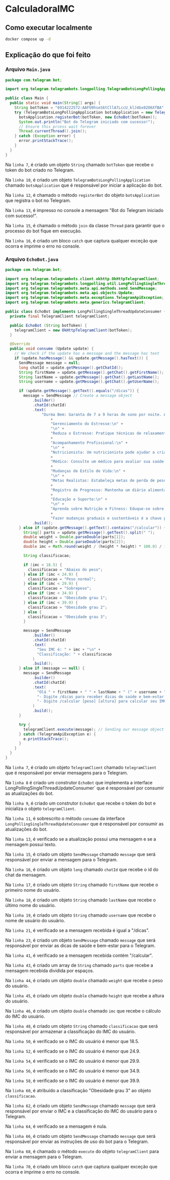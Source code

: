 # CalculadoraIMC

## Como executar localmente

````sh
docker compose up -d
````

## Explicação do que foi feito

### Arquivo `Main.java`

````java
package com.telegram.bot;

import org.telegram.telegrambots.longpolling.TelegramBotsLongPollingApplication;

public class Main {
  public static void main(String[] args) {
    String botToken = "6914222572:AAFU9hseS6tCllA7LccU_klJ4bx02O6XfBA";
    try (TelegramBotsLongPollingApplication botsApplication = new TelegramBotsLongPollingApplication()) {
      botsApplication.registerBot(botToken, new EchoBot(botToken));
      System.out.println("Bot do Telegram iniciado com sucesso!");
      // Ensure this prcess wait forever
      Thread.currentThread().join();
    } catch (Exception error) {
      error.printStackTrace();
    }
  }
}
````

Na `linha 7`, é criado um objeto `String` chamado `botToken` que recebe o token do bot criado no Telegram.

Na `linha 10`, é criado um objeto `TelegramBotsLongPollingApplication` chamado `botsApplication` que é responsável por iniciar a aplicação do bot.

Na `linha 12`, é chamado o método `registerBot` do objeto `botsApplication` que registra o bot no Telegram.

Na `linha 13`, é impresso no console a mensagem "Bot do Telegram iniciado com sucesso!".

Na `linha 15`, é chamado o método `join` da classe `Thread` para garantir que o processo do bot fique em execução.

Na `linha 16`, é criado um bloco `catch` que captura qualquer exceção que ocorra e imprime o erro no console.

### Arquivo `EchoBot.java`

````java
package com.telegram.bot;

import org.telegram.telegrambots.client.okhttp.OkHttpTelegramClient;
import org.telegram.telegrambots.longpolling.util.LongPollingSingleThreadUpdateConsumer;
import org.telegram.telegrambots.meta.api.methods.send.SendMessage;
import org.telegram.telegrambots.meta.api.objects.Update;
import org.telegram.telegrambots.meta.exceptions.TelegramApiException;
import org.telegram.telegrambots.meta.generics.TelegramClient;

public class EchoBot implements LongPollingSingleThreadUpdateConsumer {
  private final TelegramClient telegramClient;

  public EchoBot (String botToken) {
    telegramClient = new OkHttpTelegramClient(botToken);
  }

  @Override
  public void consume (Update update) {
    // We check if the update has a message and the message has text
    if (update.hasMessage() && update.getMessage().hasText()) {
      SendMessage message = null;
      long chatId = update.getMessage().getChatId();
      String firstName = update.getMessage().getChat().getFirstName();
      String lastName = update.getMessage().getChat().getLastName();
      String username = update.getMessage().getChat().getUserName();

      if (update.getMessage().getText().equals("/dicas")) {
        message = SendMessage // Create a message object
            .builder()
            .chatId(chatId)
            .text(
                "Durma Bem: Garanta de 7 a 9 horas de sono por noite. A falta de sono pode afetar negativamente o metabolismo e aumentar o apetite.\n"
                    +
                    "Gerenciamento do Estresse:\n" +
                    "\n" +
                    "Reduza o Estresse: Pratique técnicas de relaxamento como meditação, ioga ou hobbies que goste. O estresse pode levar à alimentação emocional.\n"
                    +
                    "Acompanhamento Profissional:\n" +
                    "\n" +
                    "Nutricionista: Um nutricionista pode ajudar a criar um plano alimentar personalizado e equilibrado.\n"
                    +
                    "Médico: Consulte um médico para avaliar sua saúde geral e descartar quaisquer condições médicas que possam estar afetando seu peso.\n"
                    +
                    "Mudanças de Estilo de Vida:\n" +
                    "\n" +
                    "Metas Realistas: Estabeleça metas de perda de peso realistas e sustentáveis. Perder 0,5 a 1 kg por semana é considerado saudável.\n"
                    +
                    "Registro de Progresso: Mantenha um diário alimentar e de atividades para monitorar seu progresso e fazer ajustes conforme necessário.\n"
                    +
                    "Educação e Suporte:\n" +
                    "\n" +
                    "Aprenda sobre Nutrição e Fitness: Eduque-se sobre hábitos saudáveis e busque suporte, seja de grupos de apoio, amigos ou família.\n"
                    +
                    "Fazer mudanças graduais e sustentáveis é a chave para alcançar e manter um peso saudável. Lembre-se de que a jornada é pessoal e única, então encontre o que funciona melhor para você e seu estilo de vida.")
            .build();
      } else if (update.getMessage().getText().contains("/calcular")) {
        String[] parts = update.getMessage().getText().split(" ");
        double weight = Double.parseDouble(parts[1]);
        double height = Double.parseDouble(parts[2]);
        double imc = Math.round(weight / (height * height) * 100.0) / 100.0;

        String classificacao;

        if (imc < 18.5) {
          classificacao = "Abaixo do peso";
        } else if (imc < 24.9) {
          classificacao = "Peso normal";
        } else if (imc < 29.9) {
          classificacao = "Sobrepeso";
        } else if (imc < 34.9) {
          classificacao = "Obesidade grau 1";
        } else if (imc < 39.9) {
          classificacao = "Obesidade grau 2";
        } else {
          classificacao = "Obesidade grau 3";
        }

        message = SendMessage
            .builder()
            .chatId(chatId)
            .text(
              "Seu IMC é: " + imc + "\n" +
              "Classificação: " + classificacao
            )
            .build();
      } else if (message == null) {
        message = SendMessage
            .builder()
            .chatId(chatId)
            .text(
              "Olá " + firstName + " " + lastName + " (" + username + "), como posso te ajudar?\n" +
              "- Digite /dicas para receber dicas de saúde e bem-estar.\n" +
              "- Digite /calcular [peso] [altura] para calcular seu IMC. ex: /calcular 70 1.75"
            )
            .build();
      }

      try {
        telegramClient.execute(message); // Sending our message object to user
      } catch (TelegramApiException e) {
        e.printStackTrace();
      }
    }
  }
}
````

Na `linha 7`, é criado um objeto `TelegramClient` chamado `telegramClient` que é responsável por enviar mensagens para o Telegram.

Na `linha 8` é criado um construtor `EchoBot` que implementa a interface LongPollingSingleThreadUpdateConsumer` que é responsável por consumir as atualizações do bot.

Na `linha 9`, é criado um construtor `EchoBot` que recebe o token do bot e inicializa o objeto `telegramClient`.

Na `linha 11`, é sobrescrito o método `consume` da interface `LongPollingSingleThreadUpdateConsumer` que é responsável por consumir as atualizações do bot.

Na `linha 13`, é verificado se a atualização possui uma mensagem e se a mensagem possui texto.

Na `linha 15`, é criado um objeto `SendMessage` chamado `message` que será responsável por enviar a mensagem para o Telegram.

Na `linha 16`, é criado um objeto `long` chamado `chatId` que recebe o id do chat da mensagem.

Na `linha 17`, é criado um objeto `String` chamado `firstName` que recebe o primeiro nome do usuário.

Na `linha 18`, é criado um objeto `String` chamado `lastName` que recebe o último nome do usuário.

Na `linha 19`, é criado um objeto `String` chamado `username` que recebe o nome de usuário do usuário.

Na `linha 21`, é verificado se a mensagem recebida é igual a "/dicas".

Na `linha 23`, é criado um objeto `SendMessage` chamado `message` que será responsável por enviar as dicas de saúde e bem-estar para o Telegram.

Na `linha 41`, é verificado se a mensagem recebida contém "/calcular".

Na `linha 43`, é criado um array de `String` chamado `parts` que recebe a mensagem recebida dividida por espaços.

Na `linha 44`, é criado um objeto `double` chamado `weight` que recebe o peso do usuário.

Na `linha 45`, é criado um objeto `double` chamado `height` que recebe a altura do usuário.

Na `linha 46`, é criado um objeto `double` chamado `imc` que recebe o cálculo do IMC do usuário.

Na `linha 48`, é criado um objeto `String` chamado `classificacao` que será responsável por armazenar a classificação do IMC do usuário.

Na `linha 50`, é verificado se o IMC do usuário é menor que 18.5.

Na `linha 52`, é verificado se o IMC do usuário é menor que 24.9.

Na `linha 54`, é verificado se o IMC do usuário é menor que 29.9.

Na `linha 56`, é verificado se o IMC do usuário é menor que 34.9.

Na `linha 58`, é verificado se o IMC do usuário é menor que 39.9.

Na `linha 60`, é atribuído a classificação "Obesidade grau 3" ao objeto `classificacao`.

Na `linha 62`, é criado um objeto `SendMessage` chamado `message` que será responsável por enviar o IMC e a classificação do IMC do usuário para o Telegram.

Na `linha 64`, é verificado se a mensagem é nula.

Na `linha 66`, é criado um objeto `SendMessage` chamado `message` que será responsável por enviar as instruções de uso do bot para o Telegram.

Na `linha 68`, é chamado o método `execute` do objeto `telegramClient` para enviar a mensagem para o Telegram.

Na `linha 70`, é criado um bloco `catch` que captura qualquer exceção que ocorra e imprime o erro no console.
